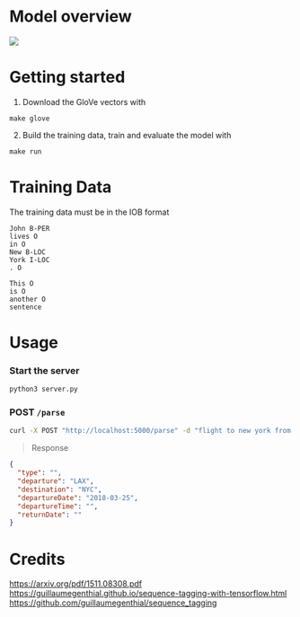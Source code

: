 # Model overview

![](https://docs.google.com/drawings/d/e/2PACX-1vRsJ0BZjt8btq-1VmAa9Y3MU3cuxKc9FSrBrS5k2nctFqdMmNc-h1gFQiVYO8Fph8J8s_MmwFtGxRKS/pub?w=718&amp;h=656)

# Getting started

1. Download the GloVe vectors with

```
make glove
```

2. Build the training data, train and evaluate the model with
```
make run
```

# Training Data
The training data must be in the IOB format

```
John B-PER
lives O
in O
New B-LOC
York I-LOC
. O

This O
is O
another O
sentence
```

# Usage

### Start the server
```bash
python3 server.py
```

### POST `/parse`

```sh
curl -X POST "http://localhost:5000/parse" -d "flight to new york from los angeles for next sunday"
```
> Response
```json
{
  "type": "",
  "departure": "LAX",
  "destination": "NYC",
  "departureDate": "2018-03-25",
  "departureTime": "",
  "returnDate": ""
}
```


# Credits
https://arxiv.org/pdf/1511.08308.pdf
https://guillaumegenthial.github.io/sequence-tagging-with-tensorflow.html
https://github.com/guillaumegenthial/sequence_tagging
